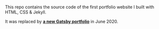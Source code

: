 This repo contains the source code of the first portfolio website I built with HTML, CSS & Jekyll. 

It was replaced by [<strong>a new Gatsby portfolio</strong>](https://blockprogram.me/) in June 2020. 
